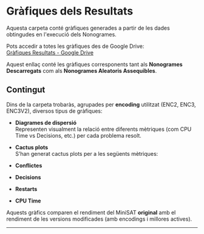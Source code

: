# Gràfiques dels Resultats

Aquesta carpeta conté gràfiques generades a partir de les dades obtingudes en l'execució dels Nonogrames.

 Pots accedir a totes les gràfiques des de Google Drive:  
 [Gràfiques Resultats - Google Drive](https://drive.google.com/drive/folders/1kxY6ms1okjb19sgxDE0R8PqMFNtT71Kh?usp=sharing)

Aquest enllaç conté les gràfiques corresponents tant als **Nonogrames Descarregats** com als **Nonogrames Aleatoris Assequibles**.

## Contingut

Dins de la carpeta trobaràs, agrupades per **encoding** utilitzat (ENC2, ENC3, ENC3V2), diversos tipus de gràfiques:

- **Diagrames de dispersió**  
  Representen visualment la relació entre diferents mètriques (com CPU Time vs Decisions, etc.) per cada problema resolt.

-  **Cactus plots**  
  S’han generat cactus plots per a les següents mètriques:
  - **Conflictes**
  - **Decisions**
  - **Restarts**
  - **CPU Time**

  Aquests gràfics comparen el rendiment del MiniSAT **original** amb el rendiment de les versions modificades (amb encodings i millores actives).

---
